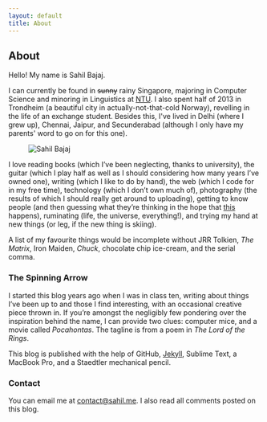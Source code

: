 ```yaml
---
layout: default
title: About
---
```


## About

Hello! My name is Sahil Bajaj.

I can currently be found in <del>sunny</del> rainy Singapore, majoring in Computer Science and minoring in Linguistics at [NTU][]. I also spent half of 2013 in Trondheim (a beautiful city in actually-not-that-cold Norway), revelling in the life of an exchange student. Besides this, I've lived in Delhi (where I grew up), Chennai, Jaipur, and Secunderabad (although I only have my parents' word to go on for this one).

<figure class="full-width">
	<img src="https://lh5.googleusercontent.com/-NvLffCs4XkQ/UervarK0AaI/AAAAAAAAAtY/Ll7qKCyEpv8/s1600/sahil_bajaj.jpg" alt="Sahil Bajaj">
</figure>

I love reading books (which I’ve been neglecting, thanks to university), the guitar (which I play half as well as I should considering how many years I’ve owned one), writing (which I like to do by hand), the web (which I code for in my free time), technology (which I don’t own much of), photography (the results of which I should really get around to uploading), getting to know people (and then guessing what they’re thinking in the hope that [this][psychic] happens), ruminating (life, the universe, everything!), and trying my hand at new things (or leg, if the new thing is skiing).

A list of my favourite things would be incomplete without JRR Tolkien, *The Matrix*, Iron Maiden, *Chuck*, chocolate chip ice-cream, and the serial comma.

### The Spinning Arrow

I started this blog years ago when I was in class ten, writing about things I’ve been up to and those I find interesting, with an occasional creative piece thrown in. If you’re amongst the negligibly few pondering over the inspiration behind the name, I can provide two clues: computer mice, and a movie called *Pocahontas*. The tagline is from a poem in *The Lord of the Rings*.

This blog is published with the help of GitHub, [Jekyll][], Sublime Text, a MacBook Pro, and a Staedtler mechanical pencil.

### Contact

You can email me at <contact@sahil.me>. I also read all comments posted on this blog.

[NTU]: http://www.ntu.edu.sg/
[psychic]: http://xkcd.com/628/
[JRR Tolkien]: http://en.wikipedia.org/wiki/Jrr_tolkien
[The Matrix]: http://en.wikipedia.org/wiki/The_matrix
[Iron Maiden]: http://en.wikipedia.org/wiki/Iron_Maiden
[Chuck]: http://en.wikipedia.org/wiki/Chuck_(TV_series)
[Jekyll]: http://jekyllrb.com/